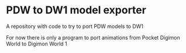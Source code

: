 # PDW to DW1 model exporter
 A repository with code to try to port PDW models to DW1
 
 For now there is only a program to port animations from Pocket Digimon World to Digimon World 1
